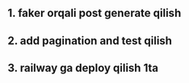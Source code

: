 ## 1. faker orqali post generate qilish
## 2. add pagination and test qilish
## 3. railway ga deploy qilish 1ta